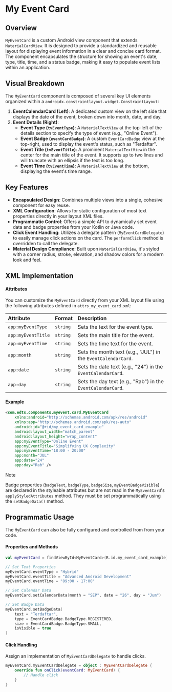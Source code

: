 # My Event Card


## Overview
`MyEventCard` is a custom Android view component that extends `MaterialCardView`. It is designed to provide a standardized and reusable layout for displaying event information in a clear and concise card format. The component encapsulates the structure for showing an event's date, type, title, time, and a status badge, making it easy to populate event lists within an application.


## Visual Breakdown
The `MyEventCard` component is composed of several key UI elements organized within a `androidx.constraintlayout.widget.ConstraintLayout`:

1. **EventCalendarCard (Left)**: A dedicated custom view on the left side that displays the date of the event, broken down into month, date, and day.
2. **Event Details (Right)**:
    * **Event Type (`tvEventType`)**: A `MaterialTextView` at the top-left of the details section to specify the type of event (e.g., "Online Event").
    * **Event Badge (`eventCardBadge`)**: A custom `EventCardBadge` view at the top-right, used to display the event's status, such as "Terdaftar".
    * **Event Title (`tvEventTitle`)**: A prominent `MaterialTextView` in the center for the main title of the event. It supports up to two lines and will truncate with an ellipsis if the text is too long.
    * **Event Time (`tvEventTime`)**: A `MaterialTextView` at the bottom, displaying the event's time range.


## Key Features
* **Encapsulated Design**: Combines multiple views into a single, cohesive component for easy reuse.
* **XML Configuration**: Allows for static configuration of most text properties directly in your layout XML files.
* **Programmatic Control**: Offers a simple API to dynamically set event data and badge properties from your Kotlin or Java code.
* **Click Event Handling**: Utilizes a delegate pattern (`MyEventCardDelegate`) to easily manage click actions on the card. The `performClick` method is overridden to call the delegate.
* **Material Design Compliance**: Built upon `MaterialCardView`, it's styled with a corner radius, stroke, elevation, and shadow colors for a modern look and feel.


## XML Implementation

#### Attributes
You can customize the `MyEventCard` directly from your XML layout file using the following attributes defined in `attrs_my_event_card.xml`:

| Attribute          | Format   | Description                                                   |
| :----------------- | :------- | :------------------------------------------------------------ |
| `app:myEventType`  | `string` | Sets the text for the event type.                             |
| `app:myEventTitle` | `string` | Sets the main title for the event.                            |
| `app:myEventTime`  | `string` | Sets the time text for the event.                             |
| `app:month`        | `string` | Sets the month text (e.g., "JUL") in the `EventCalendarCard`. |
| `app:date`         | `string` | Sets the date text (e.g., "24") in the `EventCalendarCard`.   |
| `app:day`          | `string` | Sets the day text (e.g., "Rab") in the `EventCalendarCard`.   |

#### Example
```XML
<com.edts.components.myevent.card.MyEventCard
    xmlns:android="http://schemas.android.com/apk/res/android"
    xmlns:app="http://schemas.android.com/apk/res-auto"
    android:id="@+id/my_event_card_example"
    android:layout_width="match_parent"
    android:layout_height="wrap_content"
    app:myEventType="Online Event"
    app:myEventTitle="Simplifying UX Complexity"
    app:myEventTime="18:00 - 20:00"
    app:month="JUL"
    app:date="24"
    app:day="Rab" />
```

> [!note]
> Badge properties (`badgeText`, `badgeType`, `badgeSize`, `myEventBadgeVisible`) are declared in the styleable attributes but are not read in the `MyEventCard`'s `applyStyledAttributes` method. They must be set programmatically using the `setBadgeData()` method.


## Programmatic Usage
The `MyEventCard` can also be fully configured and controlled from from your code.

#### Properties and Methods
```Kotlin
val myEventCard = findViewById<MyEventCard>(R.id.my_event_card_example)

// Set Text Properties
myEventCard.eventType = "Hybrid"
myEventCard.eventTitle = "Advanced Android Development"
myEventCard.eventTime = "09:00 - 17:00"

// Set Calendar Data
myEventCard.setCalendarData(month = "SEP", date = "26", day = "Jum")

// Set Badge Data
myEventCard.setBadgeData(
    text = "Terdaftar",
    type = EventCardBadge.BadgeType.REGISTERED,
    size = EventCardBadge.BadgeType.SMALL,
    isVisible = true
)
```

#### Click Handling
Assign an implementation of `MyEventCardDelegate` to handle clicks.

```Kotlin
myEventCard.myEventCardDelegate = object : MyEventCardDelegate {
    override fun onClick(eventCard: MyEventCard) {
        // Handle click
    }
}
```

